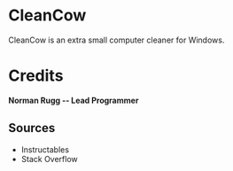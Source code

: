 # CleanCow
CleanCow is an extra small computer cleaner for Windows.
# Credits
**Norman Rugg -- Lead Programmer**
## Sources
- Instructables
- Stack Overflow
